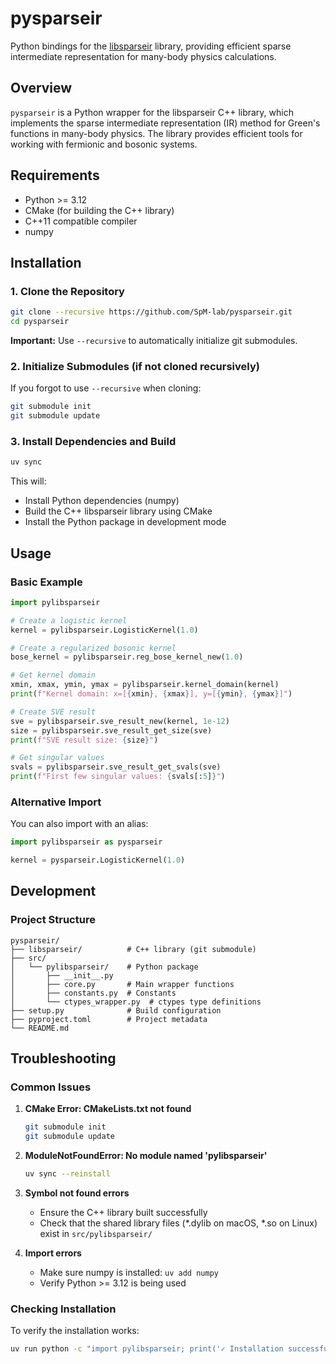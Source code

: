 # pysparseir

Python bindings for the [libsparseir](https://github.com/SpM-lab/libsparseir) library, providing efficient sparse intermediate representation for many-body physics calculations.

## Overview

`pysparseir` is a Python wrapper for the libsparseir C++ library, which implements the sparse intermediate representation (IR) method for Green's functions in many-body physics. The library provides efficient tools for working with fermionic and bosonic systems.

## Requirements

- Python >= 3.12
- CMake (for building the C++ library)
- C++11 compatible compiler
- numpy

## Installation

### 1. Clone the Repository

```bash
git clone --recursive https://github.com/SpM-lab/pysparseir.git
cd pysparseir
```

**Important:** Use `--recursive` to automatically initialize git submodules.

### 2. Initialize Submodules (if not cloned recursively)

If you forgot to use `--recursive` when cloning:

```bash
git submodule init
git submodule update
```

### 3. Install Dependencies and Build

```bash
uv sync
```

This will:
- Install Python dependencies (numpy)
- Build the C++ libsparseir library using CMake
- Install the Python package in development mode

## Usage

### Basic Example

```python
import pylibsparseir

# Create a logistic kernel
kernel = pylibsparseir.LogisticKernel(1.0)

# Create a regularized bosonic kernel
bose_kernel = pylibsparseir.reg_bose_kernel_new(1.0)

# Get kernel domain
xmin, xmax, ymin, ymax = pylibsparseir.kernel_domain(kernel)
print(f"Kernel domain: x=[{xmin}, {xmax}], y=[{ymin}, {ymax}]")

# Create SVE result
sve = pylibsparseir.sve_result_new(kernel, 1e-12)
size = pylibsparseir.sve_result_get_size(sve)
print(f"SVE result size: {size}")

# Get singular values
svals = pylibsparseir.sve_result_get_svals(sve)
print(f"First few singular values: {svals[:5]}")
```

### Alternative Import

You can also import with an alias:

```python
import pylibsparseir as pysparseir

kernel = pysparseir.LogisticKernel(1.0)
```

## Development

### Project Structure

```
pysparseir/
├── libsparseir/          # C++ library (git submodule)
├── src/
│   └── pylibsparseir/    # Python package
│       ├── __init__.py
│       ├── core.py       # Main wrapper functions
│       ├── constants.py  # Constants
│       └── ctypes_wrapper.py  # ctypes type definitions
├── setup.py              # Build configuration
├── pyproject.toml        # Project metadata
└── README.md
```

## Troubleshooting

### Common Issues

1. **CMake Error: CMakeLists.txt not found**
   ```bash
   git submodule init
   git submodule update
   ```

2. **ModuleNotFoundError: No module named 'pylibsparseir'**
   ```bash
   uv sync --reinstall
   ```

3. **Symbol not found errors**
   - Ensure the C++ library built successfully
   - Check that the shared library files (*.dylib on macOS, *.so on Linux) exist in `src/pylibsparseir/`

4. **Import errors**
   - Make sure numpy is installed: `uv add numpy`
   - Verify Python >= 3.12 is being used

### Checking Installation

To verify the installation works:

```bash
uv run python -c "import pylibsparseir; print('✓ Installation successful!')"
```


